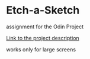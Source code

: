 # Etch-a-Sketch

assignment for the Odin Project

[Link to the project description](https://www.theodinproject.com/lessons/foundations-etch-a-sketch)

works only for large screens
